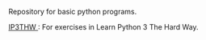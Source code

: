 Repository for basic python programs.  

<!--
Having absolute link because relative link for directory doesn't seem to work right now.
-->
[IP3THW ](https://github.com/anuragtomer/py-R/tree/master/lP3THW): For exercises in Learn Python 3 The Hard Way.